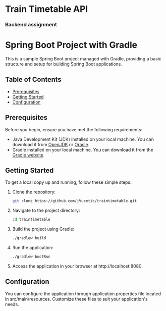 # Train Timetable API


### Backend assignment


# Spring Boot Project with Gradle

This is a sample Spring Boot project managed with Gradle, providing a basic structure and setup for building Spring Boot applications.

## Table of Contents

- [Prerequisites](#prerequisites)
- [Getting Started](#getting-started)
- [Configuration](#configuration)

## Prerequisites

Before you begin, ensure you have met the following requirements:

- Java Development Kit (JDK) installed on your local machine. You can download it from [OpenJDK](https://adoptopenjdk.net/) or [Oracle](https://www.oracle.com/java/technologies/javase-downloads.html).
- Gradle installed on your local machine. You can download it from the [Gradle website](https://gradle.org/install/).

## Getting Started

To get a local copy up and running, follow these simple steps:

1. Clone the repository:

   ```sh
   git clone https://github.com/jVucetic/traintimetable.git
2. Navigate to the project directory:

    ```sh
    cd traintimetable

3. Build the project using Gradle:

   ```sh
   ./gradlew build
4. Run the application:

   ```sh
   ./gradlew bootRun
   
5. Access the application in your browser at http://localhost:8080.

## Configuration
You can configure the application through application.properties file located in src/main/resources. 
Customize these files to suit your application's needs.